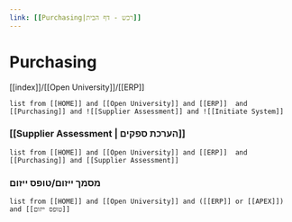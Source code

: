 ```yaml
---
link: [[Purchasing|רכש - דף הבית]]
---
```

# Purchasing
[[index]]/[[Open University]]/[[ERP]]

```dataview
list from [[HOME]] and [[Open University]] and [[ERP]]  and  [[Purchasing]] and ![[Supplier Assessment]] and ![[Initiate System]]
```

###  [[Supplier Assessment | הערכת ספקים]] 
```dataview
list from [[HOME]] and [[Open University]] and [[ERP]]  and  [[Purchasing]] and [[Supplier Assessment]]  
```

###  מסמך ייזום/טופס ייזום
```dataview
list from [[HOME]] and [[Open University]] and ([[ERP]] or [[APEX]]) and [[טופס ייזום]] 
```